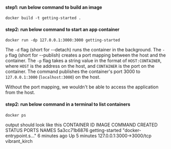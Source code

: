 #### step1: run below command to build an image
`docker build -t getting-started .`

<!-- 
The `docker build` command uses the Dockerfile to build a new image 
`-t getting-started` this basically gives a name to the image
The `.` at the end of the` docker build` command tells Docker that it should look for the `Dockerfile` in the current directory.
-->

#### step2: run below command to start an app container
`docker run -dp 127.0.0.1:3000:3000 getting-started`

The `-d` flag (short for --detach) runs the container in the background. The `-p` flag (short for --publish) creates a port mapping between the host and the container. 
The `-p` flag takes a string value in the format of `HOST:CONTAINER`, where `HOST` is the address on the host, and `CONTAINER` is the port on the container. 
The command publishes the container's port 3000 to `127.0.0.1:3000` (`localhost:3000`) on the host. 

Without the port mapping, we wouldn't be able to access the application from the host.

#### step2: run below command in a terminal to list containers
`docker ps` 

output should look like this
CONTAINER ID   IMAGE             COMMAND                  CREATED         STATUS         PORTS                      NAMES
5a3cc71b6876   getting-started   "docker-entrypoint.s…"   6 minutes ago   Up 5 minutes   127.0.0.1:3000->3000/tcp   vibrant_kirch